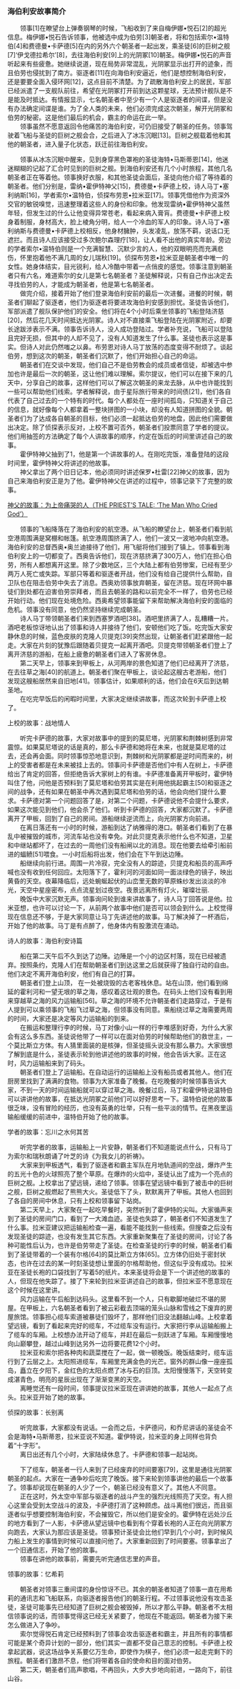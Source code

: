 ### 海伯利安故事简介
 
 
&emsp;&emsp;领事[1]在瞭望台上弹奏钢琴的时候，飞船收到了来自梅伊娜•悦石[2]的超光信息。梅伊娜•悦石告诉领事，他被选中成为伯劳[3]朝圣者，将和包括索尔•温特伯[4]和费德曼•卡萨德[5]在内的另外六个朝圣者一起出发，乘圣徒[6]的巨树之舰[7]‘伊戈德拉希尔’[8]，去往海伯利安[9]上的光阴冢[10]朝圣。梅伊娜•悦石的声音听起来有些疲惫。她继续说道，现在局势非常混乱，光阴冢显示出打开的迹象，而且伯劳也侵扰到了南方。驱逐者[11]在向海伯利安逼近，他们是想控制海伯利安，还是要要全面入侵环网[12]，这点目前不清楚。为了疏散海伯利安上的居民，军部已经派遣了一支舰队前往，希望在光阴冢打开前到达这颗星球，无法预计舰队是不是能及时抵达。有情报显示，七名朝圣者中至少有一个人是驱逐者的间谍，但是没有办法确定间谍是谁。为了全人类的未来，他们必须完成这次朝圣，解开光阴冢和伯劳的秘密。这是他们最后的机会，霸主的命运在此一举。  
&emsp;&emsp;领事虽然不愿意返回令他痛苦的海伯利安，可仍旧接受了朝圣的任务。领事驾驶着飞船与圣徒的巨树之舰会合，之后进入了冰冻沉眠[13]。巨树之舰载着他和其他的朝圣者，进入量子化状态，跃迁前往海伯利安。

&emsp;&emsp;领事从冰冻沉眠中醒来，见到身穿黑色罩袍的圣徒海特•马斯蒂恩[14]，他迷迷糊糊的记起了汇合时见到的巨树之舰。到海伯利安还有几个小时旅程，其他几名朝圣者正在等着他。领事换好衣服，和其他圣徒会面后，圣徒向他介绍了等待着的朝圣者。他们分别是，雷纳•霍伊特神父[15]，费德曼•卡萨德上校，诗人马丁•塞利纳斯[16]，学者索尔•温特伯，侦探布劳恩•拉米亚[17]。领事凭借他作为资深外交官的敏锐嗅觉，迅速整理着这些人的身份和印象。他发现雷纳•霍伊特神父虽然年轻，但发生过的什么让他变得异常苍老，看起来病入膏肓。费德曼•卡萨德上校身着制服，身材高大，脸上棱角分明，给人一个冷血的军人的印象。诗人马丁•塞利纳斯与费德曼•卡萨德上校相反，他身材臃肿，头发凌乱，放荡不羁，说话口无遮拦。而且诗人应该接受过多次鲍尔森理疗[18]，让人看不出他的真实年龄。旁边的学者索尔•温特伯则是一个充满智慧、沉默少言的人，他的双眼明亮而充满悲伤，怀里抱着他不满几周的女儿瑞秋[19]。侦探布劳恩•拉米亚是朝圣者中唯一的女性。她身体结实，目光锐利，给人冷酷中带着一点俏皮的感觉。领事注意到朝圣者只有六名，难道索尔的女儿是第七名朝圣者？圣徒解释说，只有自己作出决定去寻找伯劳的人，才能成为朝圣者，他是第七名朝圣者。  
&emsp;&emsp;做完介绍，接着开始了他们登录海伯利安前的最后一次进餐。进餐的时候，朝圣者们聊起了驱逐者，他们为驱逐者将要进攻海伯利安感到担忧。圣徒告诉他们，军部派遣了舰队保护他们的安全。他们将在4个小时后乘坐领事的飞船登陆济慈[20]，然后花几天时间抵达光阴冢。诗人对不直接乘飞船登陆在光阴冢附近，却要长途跋涉表示不满。领事告诉诗人，没人成功登陆过。学者补充说，飞船可以登陆且完好无损，但其中的人却不见了，没有人知道发生了什么事。圣徒也表示这是事实。但诗人对此仍然嗤之以鼻。布劳恩对诗人马丁放荡的态度变得不耐烦了。谈起伯劳，想到这次的朝圣，朝圣者们沉默了，他们开始担心自己的命运。  
&emsp;&emsp;朝圣者们在交谈中发现，他们自己不是伯劳教会的成员或者信徒，却被选中参加也许是最后一次的朝圣，这让他们难以理解。索尔提议，他们可以在接下来的几天中，分享自己的故事，这样他们可以了解这次朝圣的来龙去脉，从中也许能找到一些可以帮助他们线索。学者解释说，由于星际旅行带来的时间债[21]，他们各自代表了自己过去的一个特有的时代。每个人都处在一座时间孤岛，只知道关于自己的信息，就好像每个人都拿着一整块拼图的一小块，却没有人知道拼图的全貌。朝圣者们为了达成各自朝圣的目标，他们必须一起抵达伯劳的地盘，因此他们需要做出决定。除了侦探表示反对，上校不置可否外，朝圣者们投票同意了学者的提议。他们用抽签的方法确定了每个人讲故事的顺序，约定在饭后的时间里讲述自己的故事。  
&emsp;&emsp;霍伊特神父抽到了1，他是第一个讲故事的人。在刚吃完饭，准备登陆的这段时间里，霍伊特神父将讲述的他故事。  
&emsp;&emsp;神父拿出了两个旧日记本，他必须同时讲述保罗•杜雷[22]神父的故事，因为自己来海伯利安正是为了他。霍伊特神父在讲述的过程中，领事记录下了完整的故事。  

[神父的故事：为上帝痛哭的人（THE PRIEST’S TALE: ‘The Man Who Cried God’）](https://github.com/dcccc/dcccc.github.io/blob/master/0.Hyperion/1.%E7%A5%9E%E7%88%B6%E7%9A%84%E6%95%85%E4%BA%8B%20%20%E4%B8%BA%E4%B8%8A%E5%B8%9D%E7%97%9B%E5%93%AD%E7%9A%84%E4%BA%BA.markdown)

&emsp;&emsp;领事的飞船降落在了海伯利安的航空港。从飞船的瞭望台上，朝圣者们看到航空港周围满是窝棚和帐篷。航空港周围挤满了人，他们一波又一波地冲向航空港。海伯利安的总督西奥•奥兰迪接待了他们，用飞艇将他们接到了镇上。领事看到海伯利安上的一切都变了。西奥告诉他们，现在济慈挤满了300万人，他们在担心伯劳，所有人都想离开这里。除了少数地区，三个大陆上都有伯劳惨案，已经有至少两万人死亡或失踪。军部只等着和驱逐者开战，他们没有给自己提供什么帮助，自卫队也在阻击伯劳中失去了消息。西奥劝领事放弃朝圣，留在济慈。现在环网中暴徒们到处都在迫害伯劳崇拜者，而且去朝圣的路和以前完全不一样了，伯劳也已经开始行动。他们现在处境危险。西奥希望领事能留下来帮助解决海伯利安的面临的危机。领事没有同意，他仍然坚持继续完成朝圣。  
&emsp;&emsp;诗人马丁带领朝圣者们来到西塞罗酒吧[38]。酒吧里挤满了人，乱糟糟一片。酒吧老板惊讶地认出了领事和诗人并接待了他们，安顿他们吃了饭。吃完饭大家安静休息的时候，蓝色皮肤的克隆人贝提克[39]突然出现，让朝圣者们赶紧跟他一起走。大家在片刻的犹豫后跟随着贝提克一起离开酒吧。贝提克带领朝圣者们登上了离开济慈的游船，在船上疲惫的朝圣者们进入了客房休息。  
&emsp;&emsp;第二天早上，领事来到甲板上，从河两岸的景色知道了他们已经离开了济慈，在去往草之海[40]的航道上。朝圣者们聚在甲板上，谈论起这艘古老游船，他们发现这艘船居然来自旧地[41]。领事估计，如果顺利的话，他们会在6天后到达朝圣地。  
&emsp;&emsp;在吃完早饭后的闲暇时间里，大家决定继续讲故事，而这次轮到卡萨德上校了。

上校的故事：战地情人

&emsp;&emsp;听完卡萨德的故事，大家对故事中的提到的莫尼塔，光阴冢和荆棘树感到非常震惊。如果莫尼塔说的话是真的，那么卡萨德和她将在未来，也就是莫尼塔的过去，还会再会面。同时领事惊恐地意识到，荆棘树和光阴冢都是逆时间而来的，树上的受害者都是在未来被挂上去的。领事问卡萨德是否他们中有人在树上，卡萨德给出了肯定的回答，但拒绝告诉大家树上的有谁。卡萨德准备离开甲板时，霍伊特叫住了他，问他是否预料到了莫尼塔和伯劳其实是在利用他挑起霸主[50]和驱逐之间的战争，还有如果在朝圣中再次遇到莫尼塔和伯劳的话，他会向他们提什么要求。卡萨德对第一个问题回答了是，对第二个问题，卡萨德说他不会提什么要求，如果这次能见到他们，他会杀了他们。听到卡萨德的回答，大家都沉默了。卡萨德离开了甲板，回到了自己的房间。游船继续逆流而上，向光阴冢方向前进。  
&emsp;&emsp;在离日落还有一小时的时候，游船到达了纳雅得的港口。朝圣者们看到了在暴乱中被摧毁的城市，河流车站也没有幸免。对此贝提克表示他什么也不知道，卫星和中继站都坏了，在过去的一周他们没有船闸以北的消息。现在他要去给牵引船前进的蝠鲼[51]喂食。一小时后船将出发，他们会在下午到达边陲。  
&emsp;&emsp;船继续向前行进。周围一片冷寂，完全没有人的踪迹，贝提克和船员的高声呼喊也没有收到任何回应。太阳落下了，霍利河的河面如同一面淡绿色的镜子，映出黄昏的天空。夜幕降临后，远处蜿蜒起伏的山峦里无数的草原蛛纱发出淡淡的冷光，天空中星座密布，点点流星划过夜空。夜景远离所有灯火，璀璨壮丽.  
&emsp;&emsp;晚饭中大家沉默无声。领事询问轮到谁来讲故事了，诗人马丁回答说是他。拉米亚想，也许可以讨论一下，从前两个故事中他们是否可以领会到什么。上校觉得现在信息还不够，于是大家同意让马丁先讲述他的故事。马丁解决掉了一杯酒后，开始了他的故事。马丁是有点醉了，他身体内有股激流在涌动。  

诗人的故事：海伯利安诗篇

&emsp;&emsp;船在第二天午后不久到达了边陲。边陲是一个小的边区村落，现在已经被遗弃。按照条约，克隆人们在帮助朝圣者们到达这里之后就获得了独自行动的自由。他们决定不离开海伯利安，他们有自己的打算。  
&emsp;&emsp;朝圣者们登上山顶， 在一处被烧毁的古老客栈休息。站在山顶，他们看到绵延的霍利河和一望无垠的草之海，感叹着这壮观的景色。在码头上他们没有看到用来穿越草之海的风力运输船[56]。草之海的环境不允许朝圣者们走路穿过，于是有人提到可以乘领事的飞船飞过草之海，但领事没有同意。乘船绕过草之海需要两周的时间，大家还是决定等风力运输船的到来。  
&emsp;&emsp;在搬运和整理行李的时候，马丁对像小山一样的行李堆感到好奇，为什么大家会有这么多东西。圣徒说他带了一样可以在面对伯劳的时候帮助他们的救世主，一个莫比斯立方体。有人猜里面装的是核弹，但圣徒摇头说没有那么暴力。大家很想了解到底是什么，圣徒表示轮到他讲述他的故事的时候，他会告诉大家。正在这时，风力运输船来到了码头。  
&emsp;&emsp;朝圣者们登上了运输船。在自动运行的运输船上没有船员或者其他人。他们在厨房里找到了满满的食物。领事为大家准备了晚餐。在吃晚餐的时候领事告诉大家，不到一天的时间运输船就可以穿过草之海。晚餐过后，马丁和霍伊特说温特伯可以讲讲他的故事，在抵达光阴冢之前他们可以好好思考一下。温特伯说他的故事很乏味，没有冒险的经历，也没有英勇的壮举，只有一些平淡的情节。在黑夜里运输船缓缓的前进中，温特伯开始了他的故事。  

学者的故事：忘川之水何其苦

&emsp;&emsp;听完学者的故事，运输船上一片安静，朝圣者们不知道能说点什么，只有马丁为索尔和瑞秋朗诵了叶芝的诗《为我女儿的祈祷》。  
&emsp;&emsp;大家来到甲板透气，看到了驱逐者和霸主军队在月地轨道间的空战，爆炸产生的五光十色的火球照亮了整个草原。在爆炸的火焰中，圣徒认出了成为一个亮点的巨树之舰。上校拿出了望远镜，递给了领事。领事在望远镜中看到了被击中的巨树之舰，巨树之舰燃起了熊熊大火。圣徒低下了头，默默离开了甲板。其他人也回到了各自的房间中休息，只有上校和领事留下站岗。  
&emsp;&emsp;第二天早上，大家聚在一起吃早餐时，突然听到了霍伊特的尖叫。大家循声来到了圣徒的房间门口，看到了一大滩血迹。圣徒也失踪了，朝圣者们不知道发生了什么事。拉米亚建议把运输船检查一遍，看能不能找到一些线索。但搜查之后没有发现圣徒的踪迹，也没有发生其它东西。大家重新聚集在了圣徒的房间，讨论了各种可能性后认为，也许是伯劳带走了圣徒。在检查圣徒的行李的时候，朝圣者们看到了圣徒带着的一个装有尔格[64]的莫比斯立方体[65]。立方体仍旧处于密封状态，也许在过去的某一时刻圣徒想让里面的尔格帮助他，但这似乎没有成功。拉米亚在圣徒长袍的口袋找到了写着5的纸片。本来圣徒将会是下一个讲述他的故事的人，但现在他失踪了。接了下来轮到拉米亚讲述自己的故事，但拉米亚不愿意现在这个时候在这里讲。  
&emsp;&emsp;风力运输在午后船到达码头。这里看不到一个人，只有歇脚地破烂不堪的房屋。在甲板上，六名朝圣者看到了被云彩截去顶端的笼头山脉和雪线之下废弃的房屋旅馆。领事担心缆车索道被暴徒们毁坏了，那样他们旧没法翻越山峰。上校拿着望远镜，看到了看起来完好的缆车，不过缆车没有运行。大家把行李从运输船搬上了缆车的车厢。上校想办法开动了缆车，并赶在最后一刻跃进了车厢。车厢慢慢地向山巅攀登，越过山峰到达另外一边将要花费12个小时。  
&emsp;&emsp;拉米亚和索尔把各种肉和蔬菜搅在了一起，做一顿晚饭。晚饭结束时，缆车运行到了云层之上。太阳照进缆车，车厢里充满金色的光芒。窗外的群山像一座座孤岛，矗立在夕阳下，金红色的太阳点燃了冰与石的巨顶。太阳慢慢落下，天空转变成湛青色，明亮的星辰出现在了渐渐变黑的天空。  
&emsp;&emsp;离睡觉还有一段时间，领事提议拉米亚现在讲讲她的故事，其他人一起点了点头。拉米亚开始了她的故事。

侦探的故事：长别离

&emsp;&emsp;听完故事，大家都没有说话。一会而之后，卡萨德问，和乔尼讲话的圣徒会不会是海特•马斯蒂恩，拉米亚说不知道。霍伊特说，拉米亚的身上同样也背负着“十字形”。  
&emsp;&emsp;离日出还有几个小时，大家陆续休息了。卡萨德和领事一起站岗。  

&emsp;&emsp;下了缆车，朝圣者一行人来到了已经废弃的时间要塞[79]，这里是通往光阴冢朝圣的起点。大家在一通争吵后吃完了晚饭。接下来轮到领事讲他的最后一个故事了。领事却说现在朝圣的人少了一个，朝圣已经没有意义了。其他人不同意。  
&emsp;&emsp;正在这时，外太空中军部与驱逐者的战斗产生的强烈光线照亮了天空。有人担心这里会受到太空战斗的波及，卡萨德打消了这种顾虑。战斗离他们很远，而且驱逐者似乎想要控制海伯利安，不会摧毁它，所以他们是安全的。霍伊特在远处沙丘的地方看到了一人影，卡萨德从望远镜中也看到有个穿着长袍的人正在向光阴冢方向跑去，大家认为那应该是圣徒。领事预计圣徒会比他们早到几个小时，到时候风力船上发生的事情到时候可以直接问他了。大家重新回到了时间要塞。领事拿出了一个旧通信志，开始了他的故事。  
&emsp;&emsp;领事在讲他的故事前，需要先听完通信志里的声音。

领事的故事：忆希莉

&emsp;&emsp;朝圣者对领事三重间谍的身份惊讶不已。其余的朝圣者知道了领事一直在用希莉的通讯志和飞船联系，向驱逐者报告他们的朝圣行程。不过领事说他没有攻击圣徒，圣徒可能事先已经知道了巨树之舰会被毁掉，所以才那么平静。朝圣者不太相信领事说的话，而领事觉得这已经无关紧要了，他现在不能返回。朝圣者为接下来怎么做进入了争吵。  
&emsp;&emsp;索尔觉得悦石肯定已经预料到了领事会攻击驱逐者和霸主，并且所有的事情都可能是某个奇异计划的一部分，他们其实一直都不受自己意志的控制。卡萨德上校拿起武器，说这场战争关系要亿万生命，即使作为棋子，他们必须一起走完剩下的旅程。朝圣者们激昂不息，他们将带着各自的使命和目的面对伯劳。  
&emsp;&emsp;第二天，朝圣者们高声歌唱，不再回头，大步大步地向前进，一路向下，前往山谷。  

